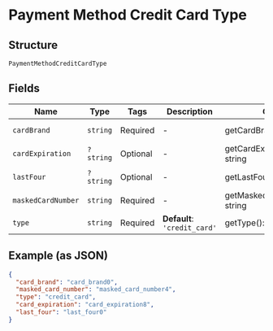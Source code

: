 
# Payment Method Credit Card Type

## Structure

`PaymentMethodCreditCardType`

## Fields

| Name | Type | Tags | Description | Getter | Setter |
|  --- | --- | --- | --- | --- | --- |
| `cardBrand` | `string` | Required | - | getCardBrand(): string | setCardBrand(string cardBrand): void |
| `cardExpiration` | `?string` | Optional | - | getCardExpiration(): ?string | setCardExpiration(?string cardExpiration): void |
| `lastFour` | `?string` | Optional | - | getLastFour(): ?string | setLastFour(?string lastFour): void |
| `maskedCardNumber` | `string` | Required | - | getMaskedCardNumber(): string | setMaskedCardNumber(string maskedCardNumber): void |
| `type` | `string` | Required | **Default**: `'credit_card'` | getType(): string | setType(string type): void |

## Example (as JSON)

```json
{
  "card_brand": "card_brand0",
  "masked_card_number": "masked_card_number4",
  "type": "credit_card",
  "card_expiration": "card_expiration8",
  "last_four": "last_four0"
}
```

